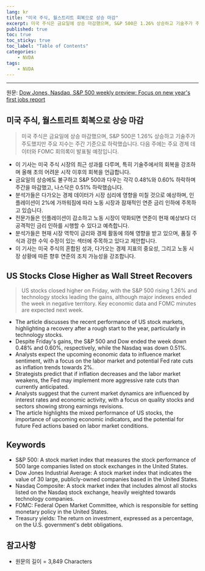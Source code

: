 ```yaml
---
lang: kr
title: "미국 주식, 월스트리트 회복으로 상승 마감"
excerpt: 미국 주식은 금요일에 상승 마감했으며, S&P 500은 1.26% 상승하고 기술주가 주도했지만 주요 지수는 주간 기준으로 하락했습니다. 다음 주에는 주요 경제 데이터와 FOMC 회의록이 발표될 예정입니다.
published: true
toc: true
toc_sticky: true
toc_label: "Table of Contents"
categories:
    - NVDA
tags:
    - NVDA
---
```


---

  원문: [Dow Jones, Nasdaq, S&P 500 weekly preview: Focus on new year's first jobs report](https://www.investing.com/news/stock-market-news/dow-jones-nasdaq-sp-500-weekly-preview-focus-on-new-years-first-jobs-report-3796775)

## 미국 주식, 월스트리트 회복으로 상승 마감

> 미국 주식은 금요일에 상승 마감했으며, S&P 500은 1.26% 상승하고 기술주가 주도했지만 주요 지수는 주간 기준으로 하락했습니다. 다음 주에는 주요 경제 데이터와 FOMC 회의록이 발표될 예정입니다.


- 이 기사는 미국 주식 시장의 최근 성과를 다루며, 특히 기술주에서의 회복을 강조하며 올해 초의 어려운 시작 이후의 회복을 언급합니다.
- 금요일의 상승에도 불구하고 S&P 500과 다우는 각각 0.48%와 0.60% 하락하며 주간을 마감했고, 나스닥은 0.51% 하락했습니다.
- 분석가들은 다가오는 경제 데이터가 시장 심리에 영향을 미칠 것으로 예상하며, 인플레이션이 2%에 가까워짐에 따라 노동 시장과 잠재적인 연준 금리 인하에 주목하고 있습니다.
- 전문가들은 인플레이션이 감소하고 노동 시장이 약화되면 연준이 현재 예상보다 더 공격적인 금리 인하를 시행할 수 있다고 예측합니다.
- 분석가들은 현재 시장 역학이 금리와 경제 활동에 의해 영향을 받고 있으며, 품질 주식과 강한 수익 수정이 있는 섹터에 주목하고 있다고 제안합니다.
- 이 기사는 미국 주식의 혼합된 성과, 다가오는 경제 지표의 중요성, 그리고 노동 시장 상황에 따른 향후 연준의 조치 가능성을 강조합니다.

## US Stocks Close Higher as Wall Street Recovers

> US stocks closed higher on Friday, with the S&P 500 rising 1.26% and technology stocks leading the gains, although major indexes ended the week in negative territory. Key economic data and FOMC minutes are expected next week.


- The article discusses the recent performance of US stock markets, highlighting a recovery after a rough start to the year, particularly in technology stocks.
- Despite Friday's gains, the S&P 500 and Dow ended the week down 0.48% and 0.60%, respectively, while the Nasdaq was down 0.51%.
- Analysts expect the upcoming economic data to influence market sentiment, with a focus on the labor market and potential Fed rate cuts as inflation trends towards 2%.
- Strategists predict that if inflation decreases and the labor market weakens, the Fed may implement more aggressive rate cuts than currently anticipated.
- Analysts suggest that the current market dynamics are influenced by interest rates and economic activity, with a focus on quality stocks and sectors showing strong earnings revisions.
- The article highlights the mixed performance of US stocks, the importance of upcoming economic indicators, and the potential for future Fed actions based on labor market conditions.

## Keywords

- S&P 500: A stock market index that measures the stock performance of 500 large companies listed on stock exchanges in the United States.
- Dow Jones Industrial Average: A stock market index that indicates the value of 30 large, publicly-owned companies based in the United States.
- Nasdaq Composite: A stock market index that includes almost all stocks listed on the Nasdaq stock exchange, heavily weighted towards technology companies.
- FOMC: Federal Open Market Committee, which is responsible for setting monetary policy in the United States.
- Treasury yields: The return on investment, expressed as a percentage, on the U.S. government's debt obligations.

## 참고사항

- 원문의 길이 = 3,849 Characters

